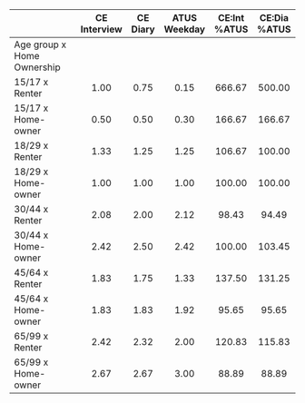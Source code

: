 
|                      | CE<br>Interview |  CE<br>Diary | ATUS<br>Weekday | CE:Int<br>%ATUS | CE:Dia<br>%ATUS |
| -------------------- | :----------: | :----------: | :----------: | :----------: | :----------: |
| Age group x Home Ownership |              |              |              |              |              |
| 15/17 x Renter       |         1.00 |         0.75 |         0.15 |       666.67 |       500.00 |
| 15/17 x Home-owner   |         0.50 |         0.50 |         0.30 |       166.67 |       166.67 |
| 18/29 x Renter       |         1.33 |         1.25 |         1.25 |       106.67 |       100.00 |
| 18/29 x Home-owner   |         1.00 |         1.00 |         1.00 |       100.00 |       100.00 |
| 30/44 x Renter       |         2.08 |         2.00 |         2.12 |        98.43 |        94.49 |
| 30/44 x Home-owner   |         2.42 |         2.50 |         2.42 |       100.00 |       103.45 |
| 45/64 x Renter       |         1.83 |         1.75 |         1.33 |       137.50 |       131.25 |
| 45/64 x Home-owner   |         1.83 |         1.83 |         1.92 |        95.65 |        95.65 |
| 65/99 x Renter       |         2.42 |         2.32 |         2.00 |       120.83 |       115.83 |
| 65/99 x Home-owner   |         2.67 |         2.67 |         3.00 |        88.89 |        88.89 |

